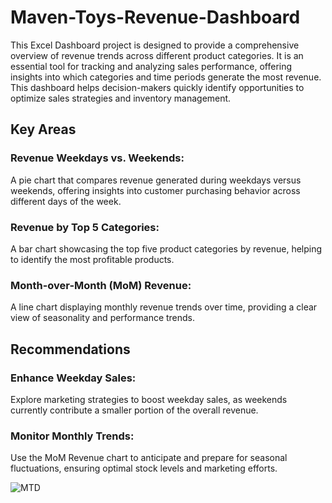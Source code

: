 # Maven-Toys-Revenue-Dashboard
This Excel Dashboard project is designed to provide a comprehensive overview of revenue trends across different product categories. It is an essential tool for tracking and analyzing sales performance, offering insights into which categories and time periods generate the most revenue. This dashboard helps decision-makers quickly identify opportunities to optimize sales strategies and inventory management.

## Key Areas
### Revenue Weekdays vs. Weekends: 
A pie chart that compares revenue generated during weekdays versus weekends, offering insights into customer purchasing behavior across different days of the week.
### Revenue by Top 5 Categories: 
A bar chart showcasing the top five product categories by revenue, helping to identify the most profitable products.
### Month-over-Month (MoM) Revenue: 
A line chart displaying monthly revenue trends over time, providing a clear view of seasonality and performance trends.

## Recommendations
### Enhance Weekday Sales: 
Explore marketing strategies to boost weekday sales, as weekends currently contribute a smaller portion of the overall revenue.
### Monitor Monthly Trends: 
Use the MoM Revenue chart to anticipate and prepare for seasonal fluctuations, ensuring optimal stock levels and marketing efforts.

![MTD](https://github.com/user-attachments/assets/89837afa-99d3-46d9-a5a8-fd6a9a30ab3b)
